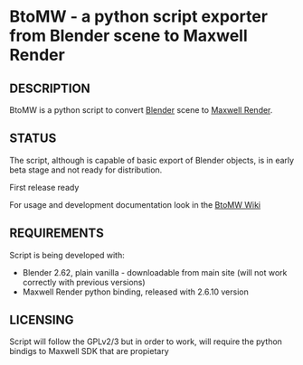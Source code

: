 BtoMW - a python script exporter from Blender scene to Maxwell Render
=====================================================================

## DESCRIPTION

BtoMW is a python script to convert [Blender](http://www.blender.org) scene to [Maxwell Render](http://www.maxwellrender.com).

## STATUS

The script, although is capable of basic export of Blender objects, is in early beta stage and not ready for distribution.

First release ready

For usage and development documentation look in the [BtoMW Wiki](https://github.com/al3p/BtoMW/wiki)

## REQUIREMENTS

Script is being developed with:

* Blender 2.62, plain vanilla - downloadable from main site (will not work correctly with previous versions)
* Maxwell Render python binding, released with 2.6.10 version

## LICENSING

Script will follow the GPLv2/3 but in order to work, will require the python bindigs to Maxwell SDK that are propietary
